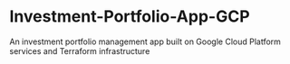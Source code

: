 # Investment-Portfolio-App-GCP
 An investment portfolio management app built on Google Cloud Platform services and Terraform infrastructure
